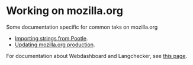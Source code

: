 # Working on mozilla.org

Some documentation specific for common taks on mozilla.org
* [Importing strings from Pootle](import_locamotion.md).
* [Updating mozilla.org production](updating_mozillaorg_production.md).

For documentation about Webdashboard and Langchecker, see [this page](../webdashboards/README.md).
